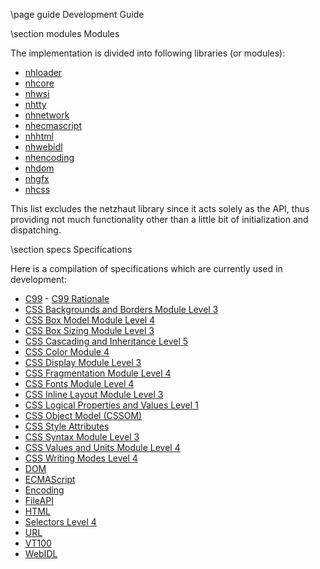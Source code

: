 \page guide Development Guide

\section modules Modules 

The implementation is divided into following libraries (or modules): 

- [nhloader](group__nhloader.html)
- [nhcore](group__nhcore.html)
- [nhwsi](group__nhwsi.html)
- [nhtty](group__nhtty.html)
- [nhnetwork](group__nhnetwork.html)
- [nhecmascript](group__nhecmascript.html)
- [nhhtml](group__nhhtml.html)
- [nhwebidl](group__nhwebidl.html)
- [nhencoding](group__nhencoding.html)
- [nhdom](group__nhdom.html)
- [nhgfx](group__nhgfx.html)
- [nhcss](group__nhcss.html)

This list excludes the netzhaut library since it acts solely as the API, thus providing not much functionality other than a little bit of initialization and dispatching. 

\section specs Specifications

Here is a compilation of specifications which are currently used in development:

- [C99](http://www.open-std.org/jtc1/sc22/WG14/www/docs/n1256.pdf) - [C99 Rationale](http://www.open-std.org/jtc1/sc22/wg14/www/docs/n897.pdf) 
- [CSS Backgrounds and Borders Module Level 3](https://www.w3.org/TR/css-backgrounds-3/)
- [CSS Box Model Module Level 4](https://www.w3.org/TR/css-box-4/)
- [CSS Box Sizing Module Level 3](https://www.w3.org/TR/css-sizing-3/)
- [CSS Cascading and Inheritance Level 5](https://www.w3.org/TR/css-cascade-5/)
- [CSS Color Module 4](https://www.w3.org/TR/css-color-4/)
- [CSS Display Module Level 3](https://www.w3.org/TR/css-display-3/)
- [CSS Fragmentation Module Level 4](https://www.w3.org/TR/css-break-4/)
- [CSS Fonts Module Level 4](https://www.w3.org/TR/css-fonts-4/)
- [CSS Inline Layout Module Level 3](https://www.w3.org/TR/css-inline-3)
- [CSS Logical Properties and Values Level 1](https://www.w3.org/TR/css-logical-1)
- [CSS Object Model (CSSOM)](https://www.w3.org/TR/cssom-1/)
- [CSS Style Attributes](https://www.w3.org/TR/css-style-attr/)
- [CSS Syntax Module Level 3](https://www.w3.org/TR/css-syntax-3/)
- [CSS Values and Units Module Level 4](https://www.w3.org/TR/css-values-4/)
- [CSS Writing Modes Level 4](https://www.w3.org/TR/css-writing-modes-4/)
- [DOM](https://dom.spec.whatwg.org/)  
- [ECMAScript](https://www.ecma-international.org/ecma-262/)  
- [Encoding](https://encoding.spec.whatwg.org/)
- [FileAPI](https://w3c.github.io/FileAPI/)
- [HTML](https://html.spec.whatwg.org/multipage/)  
- [Selectors Level 4](https://www.w3.org/TR/selectors-4/)
- [URL](https://url.spec.whatwg.org/)  
- [VT100](https://vt100.net/docs/vt100-ug/chapter3.html)  
- [WebIDL](https://heycam.github.io/webidl/)  

